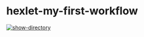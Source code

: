 # hexlet-my-first-workflow
[![show-directory](https://github.com/bpth8/hexlet-my-first-workflow/actions/workflows/workflow.yml/badge.svg)](https://github.com/bpth8/hexlet-my-first-workflow/actions/workflows/workflow.yml)
